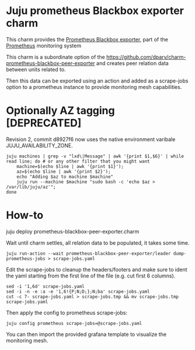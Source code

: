 # Juju prometheus Blackbox exporter charm

This charm provides the [Prometheus Blackbox exporter](https://github.com/prometheus/blackbox_exporter), part of the [Prometheus](https://prometheus.io/) monitoring system

This charm is a subordinate option of the https://github.com/dparv/charm-prometheus-blackbox-peer-exporter and creates peer relation data between units related to.

Then this data can be exported using an action and added as a scrape-jobs option to a prometheus instance to provide monitoring mesh capabilities.

# Optionally AZ tagging [DEPRECATED]

Revision 2, commit d8927f6 now uses the native environment varibale JUJU_AVAILABILITY_ZONE.

```
juju machines | grep -v "lxd\|Message" | awk '{print $1,$6}' | while read line; do # or any other filter that you might want
    machine=$(echo $line | awk '{print $1}'); 
    az=$(echo $line | awk '{print $2}'); 
    echo "Adding $az to machine $machine"
    juju run --machine $machine "sudo bash -c 'echo $az > /var/lib/juju/az'";
done
```

# How-to

juju deploy prometheus-blackbox-peer-exporter.charm

Wait until charm settles, all relation data to be populated, it takes some time.

```
juju run-action --wait prometheus-blackbox-peer-exporter/leader dump-prometheus-jobs > scrape-jobs.yaml
```

Edit the scrape-jobs to cleanup the headers/footers and make sure to ident the
yaml starting from the first line of the file (e.g. cut first 6 columns).

```
sed -i '1,6d' scrape-jobs.yaml
sed -i -n -e :a -e '1,6!{P;N;D;};N;ba' scrape-jobs.yaml
cut -c 7- scrape-jobs.yaml > scrape-jobs.tmp && mv scrape-jobs.tmp scrape-jobs.yaml
```

Then apply the config to prometheus scrape-jobs:
```
juju config prometheus scrape-jobs=@scrape-jobs.yaml
```
You can then import the provided grafana template to visualize the monitoring mesh.
